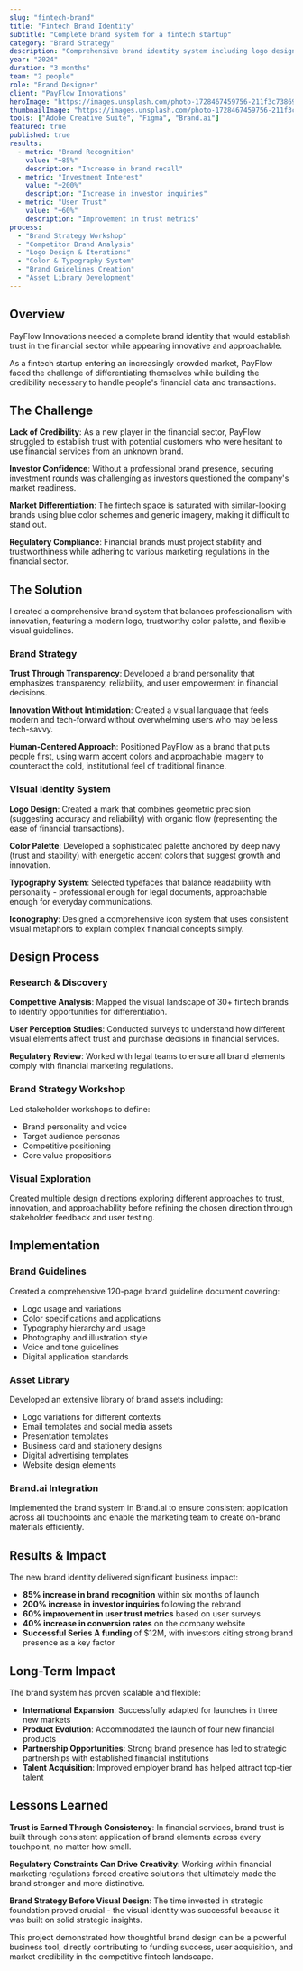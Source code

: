 ```yaml
---
slug: "fintech-brand"
title: "Fintech Brand Identity"
subtitle: "Complete brand system for a fintech startup"
category: "Brand Strategy"
description: "Comprehensive brand identity system including logo design, visual guidelines, and digital assets for a financial technology startup."
year: "2024"
duration: "3 months"
team: "2 people"
role: "Brand Designer"
client: "PayFlow Innovations"
heroImage: "https://images.unsplash.com/photo-1728467459756-211f3c738697?crop=entropy&cs=tinysrgb&fit=max&fm=jpg&ixid=M3w3Nzg4Nzd8MHwxfHNlYXJjaHwxfHhicmFuZCUyMGlkZW50aXR5JTIwZGVzaWduJTIwY29sb3JmdWx8ZW58MXx8fHwxNzU1MDk5NTkzfDA&ixlib=rb-4.1.0&q=80&w=1080"
thumbnailImage: "https://images.unsplash.com/photo-1728467459756-211f3c738697?crop=entropy&cs=tinysrgb&fit=max&fm=jpg&ixid=M3w3Nzg4Nzd8MHwxfHNlYXJjaHwxfHhicmFuZCUyMGlkZW50aXR5JTIwZGVzaWduJTIwY29sb3JmdWx8ZW58MXx8fHwxNzU1MDk5NTkzfDA&ixlib=rb-4.1.0&q=80&w=1080"
tools: ["Adobe Creative Suite", "Figma", "Brand.ai"]
featured: true
published: true
results:
  - metric: "Brand Recognition"
    value: "+85%"
    description: "Increase in brand recall"
  - metric: "Investment Interest"
    value: "+200%"
    description: "Increase in investor inquiries"
  - metric: "User Trust"
    value: "+60%"
    description: "Improvement in trust metrics"
process:
  - "Brand Strategy Workshop"
  - "Competitor Brand Analysis"
  - "Logo Design & Iterations"
  - "Color & Typography System"
  - "Brand Guidelines Creation"
  - "Asset Library Development"
---
```


## Overview

PayFlow Innovations needed a complete brand identity that would establish trust in the financial sector while appearing innovative and approachable.

As a fintech startup entering an increasingly crowded market, PayFlow faced the challenge of differentiating themselves while building the credibility necessary to handle people's financial data and transactions.

## The Challenge

**Lack of Credibility**: As a new player in the financial sector, PayFlow struggled to establish trust with potential customers who were hesitant to use financial services from an unknown brand.

**Investor Confidence**: Without a professional brand presence, securing investment rounds was challenging as investors questioned the company's market readiness.

**Market Differentiation**: The fintech space is saturated with similar-looking brands using blue color schemes and generic imagery, making it difficult to stand out.

**Regulatory Compliance**: Financial brands must project stability and trustworthiness while adhering to various marketing regulations in the financial sector.

## The Solution

I created a comprehensive brand system that balances professionalism with innovation, featuring a modern logo, trustworthy color palette, and flexible visual guidelines.

### Brand Strategy

**Trust Through Transparency**: Developed a brand personality that emphasizes transparency, reliability, and user empowerment in financial decisions.

**Innovation Without Intimidation**: Created a visual language that feels modern and tech-forward without overwhelming users who may be less tech-savvy.

**Human-Centered Approach**: Positioned PayFlow as a brand that puts people first, using warm accent colors and approachable imagery to counteract the cold, institutional feel of traditional finance.

### Visual Identity System

**Logo Design**: Created a mark that combines geometric precision (suggesting accuracy and reliability) with organic flow (representing the ease of financial transactions).

**Color Palette**: Developed a sophisticated palette anchored by deep navy (trust and stability) with energetic accent colors that suggest growth and innovation.

**Typography System**: Selected typefaces that balance readability with personality - professional enough for legal documents, approachable enough for everyday communications.

**Iconography**: Designed a comprehensive icon system that uses consistent visual metaphors to explain complex financial concepts simply.

## Design Process

### Research & Discovery

**Competitive Analysis**: Mapped the visual landscape of 30+ fintech brands to identify opportunities for differentiation.

**User Perception Studies**: Conducted surveys to understand how different visual elements affect trust and purchase decisions in financial services.

**Regulatory Review**: Worked with legal teams to ensure all brand elements comply with financial marketing regulations.

### Brand Strategy Workshop

Led stakeholder workshops to define:
- Brand personality and voice
- Target audience personas
- Competitive positioning
- Core value propositions

### Visual Exploration

Created multiple design directions exploring different approaches to trust, innovation, and approachability before refining the chosen direction through stakeholder feedback and user testing.

## Implementation

### Brand Guidelines

Created a comprehensive 120-page brand guideline document covering:
- Logo usage and variations
- Color specifications and applications
- Typography hierarchy and usage
- Photography and illustration style
- Voice and tone guidelines
- Digital application standards

### Asset Library

Developed an extensive library of brand assets including:
- Logo variations for different contexts
- Email templates and social media assets
- Presentation templates
- Business card and stationery designs
- Digital advertising templates
- Website design elements

### Brand.ai Integration

Implemented the brand system in Brand.ai to ensure consistent application across all touchpoints and enable the marketing team to create on-brand materials efficiently.

## Results & Impact

The new brand identity delivered significant business impact:

- **85% increase in brand recognition** within six months of launch
- **200% increase in investor inquiries** following the rebrand
- **60% improvement in user trust metrics** based on user surveys
- **40% increase in conversion rates** on the company website
- **Successful Series A funding** of $12M, with investors citing strong brand presence as a key factor

## Long-Term Impact

The brand system has proven scalable and flexible:

- **International Expansion**: Successfully adapted for launches in three new markets
- **Product Evolution**: Accommodated the launch of four new financial products
- **Partnership Opportunities**: Strong brand presence has led to strategic partnerships with established financial institutions
- **Talent Acquisition**: Improved employer brand has helped attract top-tier talent

## Lessons Learned

**Trust is Earned Through Consistency**: In financial services, brand trust is built through consistent application of brand elements across every touchpoint, no matter how small.

**Regulatory Constraints Can Drive Creativity**: Working within financial marketing regulations forced creative solutions that ultimately made the brand stronger and more distinctive.

**Brand Strategy Before Visual Design**: The time invested in strategic foundation proved crucial - the visual identity was successful because it was built on solid strategic insights.

This project demonstrated how thoughtful brand design can be a powerful business tool, directly contributing to funding success, user acquisition, and market credibility in the competitive fintech landscape.